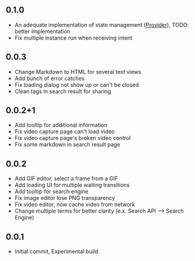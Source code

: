 ## 0.1.0

* An adequate implementation of state management ([Provider](https://pub.dev/packages/provider)), TODO: better implementation
* Fix multiple instance run when receiving intent

## 0.0.3

* Change Markdown to HTML for several text views
* Add bunch of error catches
* Fix loading dialog not show up or can't be closed
* Clean tags in search result for sharing

## 0.0.2+1

* Add tooltip for additional information
* Fix video capture page can't load video
* Fix video capture page's broken video control
* Fix some markdown in search result page 

## 0.0.2

* Add GIF editor, select a frame from a GIF
* Add loading UI for multiple waiting transitions
* Add tooltip for search engine
* Fix image editor lose PNG transparency
* Fix video editor, now cache video from network
* Change multiple terms for better clarity (e.x. Search API --> Search Engine)

## 0.0.1

* Initial commit, Experimental build